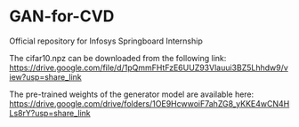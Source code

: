 # GAN-for-CVD
Official repository for Infosys Springboard Internship

The cifar10.npz can be downloaded from the following link:
https://drive.google.com/file/d/1pQmmFHtFzE6UUZ93Vlauui3BZ5Lhhdw9/view?usp=share_link

The pre-trained weights of the generator model are available here:
https://drive.google.com/drive/folders/1OE9HcwwoiF7ahZG8_yKKE4wCN4HLs8rY?usp=share_link
